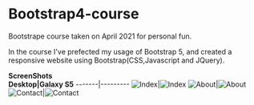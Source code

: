 # Bootstrap4-course
Bootstrape course taken on April 2021 for personal fun.

In the course I've prefected my usage of Bootstrap 5, and created a responsive website using Bootstrap(CSS,Javascript and JQuery).

**ScreenShots**</br>
**Desktop|Galaxy S5**
-------|---------
<img src="https://github.com/RoiSukenik/Bootstrap4-course/blob/main/Bootstrap4/conFusion/screenshots/index.png" alt ="Index" >|<img src="https://github.com/RoiSukenik/Bootstrap4-course/blob/main/Bootstrap4/conFusion/screenshots/indexS5.png" alt ="Index" >
<img src="https://github.com/RoiSukenik/Bootstrap4-course/blob/main/Bootstrap4/conFusion/screenshots/aboutus.png" alt ="About" >|<img src="https://github.com/RoiSukenik/Bootstrap4-course/blob/main/Bootstrap4/conFusion/screenshots/aboutusS5.png" alt ="About">
<img src="https://github.com/RoiSukenik/Bootstrap4-course/blob/main/Bootstrap4/conFusion/screenshots/contactus.png" alt ="Contact">|<img src="https://github.com/RoiSukenik/Bootstrap4-course/blob/main/Bootstrap4/conFusion/screenshots/contactusS5.png" alt ="Contact">


